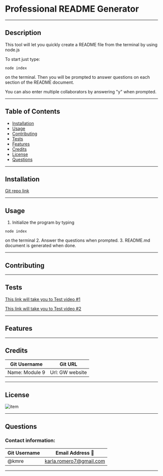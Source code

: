 
# Professional README Generator

---

## Description
   This tool will let you quickly create a README file from the terminal by using node.js
   
   To start just type: 
   ```
   node index
   ```
   on the terminal. Then you will be prompted to answer questions on each section of the README document.
   
   You can also enter multiple collaborators by answering "y" when prompted.

---

## Table of Contents

* [Installation](#installation)
* [Usage](#usage)
* [Contributing](#contributing)
* [Tests](#tests)
* [Features](#features)
* [Credits](#credits)
* [License](#license)
* [Questions](#questions)

---

## Installation
[Git repo link](https://github.com/kmre/professional_README_generator.git)

---

## Usage

1. Initialize the program by typing 
```
node index
```
on the terminal
2. Answer the questions when prompted.
3. README.md document is generated when done.


---

## Contributing


---

## Tests
[This link will take you to Test video #1](https://drive.google.com/file/d/1SYonQtxWAR4HIL6QjppKazV5geGLh68V/view) 

[This link will take you to Test video #2](https://drive.google.com/file/d/1IBhHEcP8aWDElI-xHwdpwySUmGc-B1Em/view) 

---

## Features


---

## Credits

|Git Username|Git URL|
|------------|-----------------------|
|Name: Module 9| Url: GW website| 



---

## License
![item](https://img.shields.io/static/v1?label=license&message=MIT&color=green) 

---

## Questions

### Contact information:

|Git Username|Email Address :e-mail: |
|------------|-----------------------|
|@kmre|karla.romero7@gmail.com|

---
